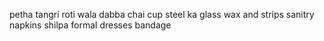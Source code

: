 
petha
tangri
roti wala dabba
chai cup
steel ka glass
wax and strips
sanitry napkins
shilpa formal dresses
bandage
